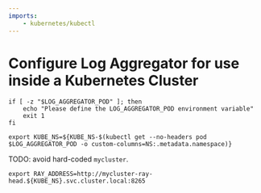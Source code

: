 ```yaml
---
imports:
    - kubernetes/kubectl
---
```


# Configure Log Aggregator for use inside a Kubernetes Cluster

```shell
if [ -z "$LOG_AGGREGATOR_POD" ]; then
    echo "Please define the LOG_AGGREGATOR_POD environment variable"
    exit 1
fi
```

```shell
export KUBE_NS=${KUBE_NS-$(kubectl get --no-headers pod $LOG_AGGREGATOR_POD -o custom-columns=NS:.metadata.namespace)}
```

TODO: avoid hard-coded `mycluster`.

```shell
export RAY_ADDRESS=http://mycluster-ray-head.${KUBE_NS}.svc.cluster.local:8265
```
